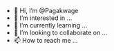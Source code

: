 - 👋 Hi, I’m @Pagakwage
- 👀 I’m interested in ...
- 🌱 I’m currently learning ...
- 💞️ I’m looking to collaborate on ...
- 📫 How to reach me ...

<!---
Pagakwage/Pagakwage is a ✨ special ✨ repository because its `README.md` (this file) appears on your GitHub profile.
You can click the Preview link to take a look at your changes.
--->
